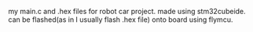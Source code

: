 my main.c and .hex files for robot car project. made using stm32cubeide. can be flashed(as in I usually flash .hex file) onto board using flymcu.

